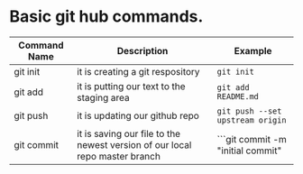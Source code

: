 # Basic git hub commands.

|Command Name|Description|Example|
|---         |---        |---|
|git init | it is creating a git respository| ```git init```|
|git add | it is putting our text to the staging area | ```git add README.md```|
|git push|it is updating our github repo|```git push --set upstream origin```|
|git commit | it is saving our file to the newest version of our local repo master branch |```git commit -m "initial commit" |


